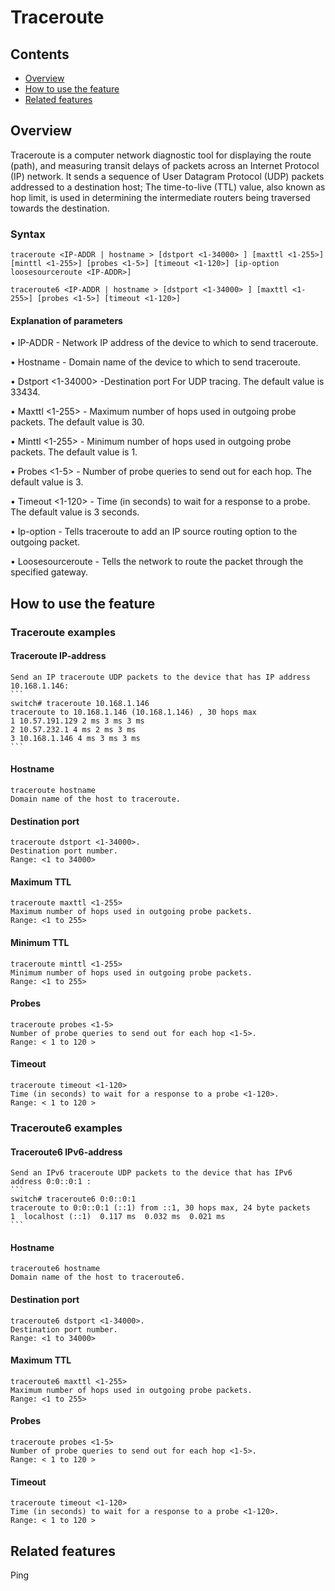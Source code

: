 # Traceroute

## Contents
   - [Overview](#overview)
   - [How to use the feature](#how-to-use-the-feature)
   - [Related features](#related-features)

## Overview

Traceroute is a computer network diagnostic tool for displaying the route (path), and measuring transit delays of packets
across an Internet Protocol (IP) network.
It sends a sequence of User Datagram Protocol (UDP) packets addressed to a destination host;
The time-to-live (TTL) value, also known as hop limit, is used in determining the intermediate routers being traversed towards the destination.


### Syntax
`traceroute <IP-ADDR | hostname > [dstport <1-34000> ] [maxttl <1-255>] [minttl <1-255>] [probes <1-5>] [timeout <1-120>] [ip-option loosesourceroute <IP-ADDR>]`

`traceroute6 <IP-ADDR | hostname > [dstport <1-34000> ] [maxttl <1-255>] [probes <1-5>] [timeout <1-120>]`

#### Explanation of parameters

•   IP-ADDR - Network IP address of the device to which to send traceroute.

•   Hostname - Domain name of the device to which to send traceroute.

•   Dstport <1-34000> -Destination port For UDP tracing. The default value is 33434.

•   Maxttl <1-255> - Maximum number of hops used in outgoing probe packets. The default value is 30.

•   Minttl <1-255> - Minimum number of hops used in outgoing probe packets. The default value is 1.

•   Probes <1-5> - Number of probe queries to send out for each hop. The default value is 3.

•   Timeout <1-120> - Time (in seconds) to wait for a response to a probe. The default value is 3 seconds.

•   Ip-option - Tells traceroute to add an IP source routing option to the outgoing packet.

•   Loosesourceroute <IP-ADDR> - Tells the network to route the packet through the specified gateway.

## How to use the feature

### Traceroute examples

#### Traceroute IP-address
    Send an IP traceroute UDP packets to the device that has IP address 10.168.1.146:
    ```
    switch# traceroute 10.168.1.146
    traceroute to 10.168.1.146 (10.168.1.146) , 30 hops max
    1 10.57.191.129 2 ms 3 ms 3 ms
    2 10.57.232.1 4 ms 2 ms 3 ms
    3 10.168.1.146 4 ms 3 ms 3 ms
    ```

#### Hostname
    traceroute hostname
    Domain name of the host to traceroute.

#### Destination port
    traceroute dstport <1-34000>.
    Destination port number.
    Range: <1 to 34000>

#### Maximum TTL
    traceroute maxttl <1-255>
    Maximum number of hops used in outgoing probe packets.
    Range: <1 to 255>

#### Minimum TTL
    traceroute minttl <1-255>
    Minimum number of hops used in outgoing probe packets.
    Range: <1 to 255>

#### Probes
    traceroute probes <1-5>
    Number of probe queries to send out for each hop <1-5>.
    Range: < 1 to 120 >

#### Timeout
    traceroute timeout <1-120>
    Time (in seconds) to wait for a response to a probe <1-120>.
    Range: < 1 to 120 >

### Traceroute6 examples

#### Traceroute6 IPv6-address
    Send an IPv6 traceroute UDP packets to the device that has IPv6 address 0:0::0:1 :
    ```
    switch# traceroute6 0:0::0:1
    traceroute to 0:0::0:1 (::1) from ::1, 30 hops max, 24 byte packets
    1  localhost (::1)  0.117 ms  0.032 ms  0.021 ms
    ```

#### Hostname
    traceroute6 hostname
    Domain name of the host to traceroute6.

#### Destination port
    traceroute6 dstport <1-34000>.
    Destination port number.
    Range: <1 to 34000>

#### Maximum TTL
    traceroute6 maxttl <1-255>
    Maximum number of hops used in outgoing probe packets.
    Range: <1 to 255>

#### Probes
    traceroute probes <1-5>
    Number of probe queries to send out for each hop <1-5>.
    Range: < 1 to 120 >

#### Timeout
    traceroute timeout <1-120>
    Time (in seconds) to wait for a response to a probe <1-120>.
    Range: < 1 to 120 >


## Related features
Ping